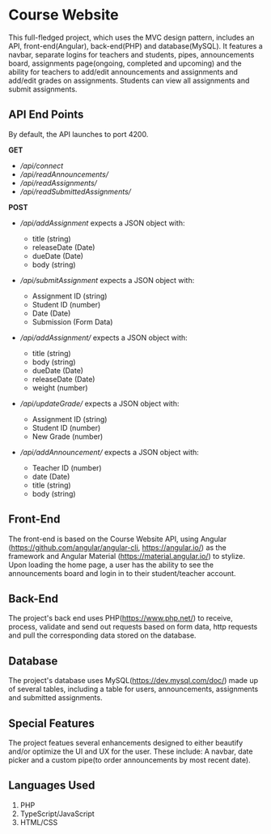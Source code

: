 # Course Website

This full-fledged project, which uses the MVC design pattern, includes an API, front-end(Angular), back-end(PHP) and database(MySQL). It features a navbar, separate logins for teachers and students, pipes, announcements board, assignments page(ongoing, completed and upcoming) and the ability for teachers to add/edit announcements and assignments and add/edit grades on assignments. Students can view all assignments and submit assignments.

## API End Points

By default, the API launches to port 4200.

**GET**

* */api/connect* 
* */api/readAnnouncements/*
* */api/readAssignments/*
* */api/readSubmittedAssignments/*

**POST**

* */api/addAssignment* expects a JSON object with:
  * title (string)
  * releaseDate (Date)
  * dueDate (Date)
  * body (string)
  
* */api/submitAssignment* expects a JSON object with:
  * Assignment ID (string)
  * Student ID (number)
  * Date (Date)
  * Submission (Form Data)
  
 * */api/addAssignment/* expects a JSON object with:
   * title (string)
   * body (string)
   * dueDate (Date)
   * releaseDate (Date)
   * weight (number)
  
  * */api/updateGrade/* expects a JSON object with:
    * Assignment ID (string)
    * Student ID (number)
    * New Grade (number)
    
   * */api/addAnnouncement/* expects a JSON object with:
     * Teacher ID (number)
     * date (Date)
     * title (string)
     * body (string)

## Front-End

The front-end is based on the Course Website API, using Angular (https://github.com/angular/angular-cli, https://angular.io/) as the framework and Angular Material (https://material.angular.io/) to stylize. Upon loading the home page, a user has the ability to see the announcements board and login in to their student/teacher account.

## Back-End

The project's back end uses PHP(https://www.php.net/) to receive, process, validate and send out requests based on form data, http requests and pull the corresponding data stored on the database.

## Database

The project's database uses MySQL(https://dev.mysql.com/doc/) made up of several tables, including a table for users, announcements, assignments and submitted assignments.

## Special Features

The project featues several enhancements designed to either beautify and/or optimize the UI and UX for the user.
These include: A navbar, date picker and a custom pipe(to order announcements by most recent date). 

## Languages Used

1) PHP
2) TypeScript/JavaScript
3) HTML/CSS

